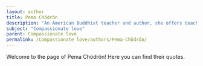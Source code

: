 ```yaml
---
layout: author
title: Pema Chödrön
description: "An American Buddhist teacher and author, she offers teachings on compassion and loving-kindness, encouraging individuals to cultivate a compassionate approach to life."
subject: "Compassionate love"
parent: Compassionate love
permalink: /Compassionate love/authors/Pema-Chödrön/
---
```


Welcome to the page of Pema Chödrön! Here you can find their quotes.
